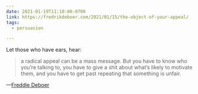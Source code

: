 ```yaml
---
date: 2021-01-19T11:10:00-0700
link: https://fredrikdeboer.com/2021/01/15/the-object-of-your-appeal/
tags:
  - persuasion

---
```


Let those who have ears, hear:

> a radical appeal can be a mass message. But you have to know who you’re talking to, you have to give a shit about what’s likely to motivate them, and you have to get past repeating that something is unfair.

—[Freddie Deboer](https://fredrikdeboer.com/2021/01/15/the-object-of-your-appeal/)